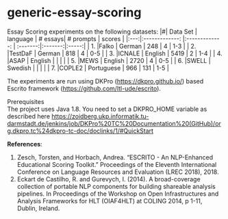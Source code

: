 # generic-essay-scoring
Essay Scoring experiments on the following datasets: 
|#| Data Set     | language      | # essays| # prompts | scores |
|:---:|:-------------: |:-------------: | :-------:|:-------:|:-----:|
| 1. |Falko       | German | 248 | 4 | 1-3 |
| 2. |TestDaF       | German | 818 | 4 | 0-5  |
| 3. |ICNALE       | English | 5419 | 2 | 1-4 |
| 4. |ASAP       | English |  |  |  |
| 5. |MEWS       | English | 2720 | 4 | 0-5 |
| 6. |SWELL       | Swedish |  |  | |
| 7. |COPLE2       | Portuguese | 966 | 131 | 1-5 |


The experiments are run using DKPro (https://dkpro.github.io/) based Escrito framework (https://github.com/ltl-ude/escrito). 

<stron>Prerequisites </strong></br>
The project uses Java 1.8. You need to set a DKPRO_HOME variable as described here https://zoidberg.ukp.informatik.tu-darmstadt.de/jenkins/job/DKPro%20TC%20Documentation%20(GitHub)/org.dkpro.tc%24dkpro-tc-doc/doclinks/1/#QuickStart


<strong>References</strong>:

1. Zesch, Torsten, and Horbach, Andrea. “ESCRITO - An NLP-Enhanced Educational Scoring Toolkit.” Proceedings of the Eleventh International Conference on Language Resources and Evaluation (LREC 2018), 2018.
2. Eckart de Castilho, R. and Gurevych, I. (2014). A broad-coverage collection of portable NLP components for building shareable analysis pipelines. In Proceedings of the Workshop on Open Infrastructures and Analysis Frameworks for HLT (OIAF4HLT) at COLING 2014, p 1-11, Dublin, Ireland.
